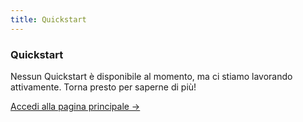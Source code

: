 ```yaml
---
title: Quickstart
---
```



<div class="card">
  <h3>Quickstart</h3>
  <p>Nessun Quickstart è disponibile al momento, ma ci stiamo lavorando attivamente. Torna presto per saperne di più!</p>
  <a href="../" class="card-link">Accedi alla pagina principale &rarr;</a>
</div>